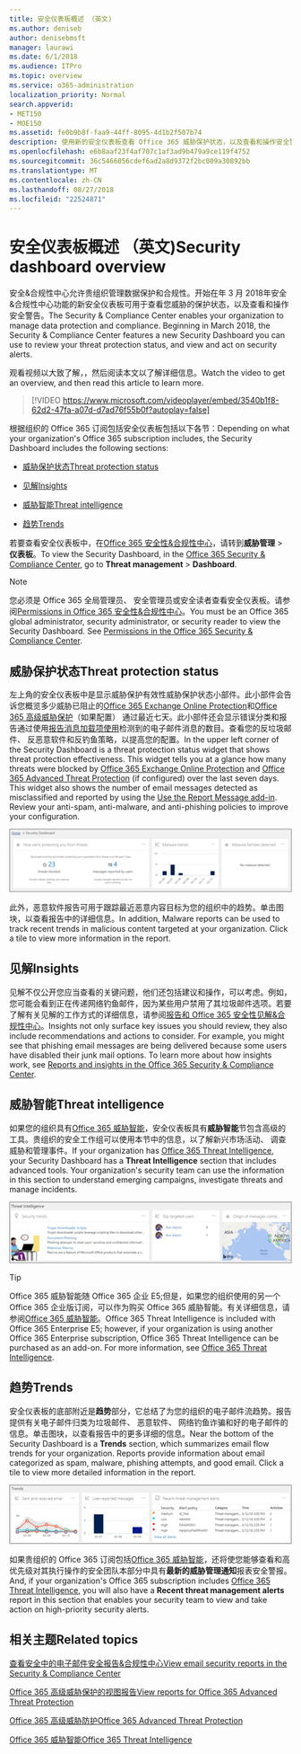 ```yaml
---
title: 安全仪表板概述 （英文)
ms.author: deniseb
author: denisebmsft
manager: laurawi
ms.date: 6/1/2018
ms.audience: ITPro
ms.topic: overview
ms.service: o365-administration
localization_priority: Normal
search.appverid:
- MET150
- MOE150
ms.assetid: fe0b9b8f-faa9-44ff-8095-4d1b2f507b74
description: 使用新的安全仪表板查看 Office 365 威胁保护状态，以及查看和操作安全警告。
ms.openlocfilehash: e6b8aaf23f4af707c1af3ad9b479a9ce119f4752
ms.sourcegitcommit: 36c5466056cdef6ad2a8d9372f2bc009a30892bb
ms.translationtype: MT
ms.contentlocale: zh-CN
ms.lasthandoff: 08/27/2018
ms.locfileid: "22524871"
---
```

# <a name="security-dashboard-overview"></a><span data-ttu-id="0ccd9-103">安全仪表板概述 （英文)</span><span class="sxs-lookup"><span data-stu-id="0ccd9-103">Security dashboard overview</span></span>

<span data-ttu-id="0ccd9-p101">安全&amp;合规性中心允许贵组织管理数据保护和合规性。开始在年 3 月 2018年安全&amp;合规性中心功能的新安全仪表板可用于查看您威胁的保护状态，以及查看和操作安全警告。</span><span class="sxs-lookup"><span data-stu-id="0ccd9-p101">The Security &amp; Compliance Center enables your organization to manage data protection and compliance. Beginning in March 2018, the Security &amp; Compliance Center features a new Security Dashboard you can use to review your threat protection status, and view and act on security alerts.</span></span> 
  
<span data-ttu-id="0ccd9-106">观看视频以大致了解，，然后阅读本文以了解详细信息。</span><span class="sxs-lookup"><span data-stu-id="0ccd9-106">Watch the video to get an overview, and then read this article to learn more.</span></span>
  
> [!VIDEO https://www.microsoft.com/videoplayer/embed/3540b1f8-62d2-47fa-a07d-d7ad76f55b0f?autoplay=false]
  
<span data-ttu-id="0ccd9-107">根据组织的 Office 365 订阅包括安全仪表板包括以下各节：</span><span class="sxs-lookup"><span data-stu-id="0ccd9-107">Depending on what your organization's Office 365 subscription includes, the Security Dashboard includes the following sections:</span></span>
  
- [<span data-ttu-id="0ccd9-108">威胁保护状态</span><span class="sxs-lookup"><span data-stu-id="0ccd9-108">Threat protection status</span></span>](#threat-protection-status)
    
- [<span data-ttu-id="0ccd9-109">见解</span><span class="sxs-lookup"><span data-stu-id="0ccd9-109">Insights</span></span>](#insights)
    
- [<span data-ttu-id="0ccd9-110">威胁智能</span><span class="sxs-lookup"><span data-stu-id="0ccd9-110">Threat intelligence</span></span>](#threat-intelligence)
    
- [<span data-ttu-id="0ccd9-111">趋势</span><span class="sxs-lookup"><span data-stu-id="0ccd9-111">Trends</span></span>](#trends)
    
<span data-ttu-id="0ccd9-112">若要查看安全仪表板中，在[Office 365 安全性&amp;合规性中心](go-to-the-securitycompliance-center.md)，请转到**威胁管理** \> **仪表板**。</span><span class="sxs-lookup"><span data-stu-id="0ccd9-112">To view the Security Dashboard, in the [Office 365 Security &amp; Compliance Center](go-to-the-securitycompliance-center.md), go to **Threat management** \> **Dashboard**.</span></span>
  
> [!NOTE]
> <span data-ttu-id="0ccd9-p102">您必须是 Office 365 全局管理员、 安全管理员或安全读者查看安全仪表板。请参阅[Permissions in Office 365 安全性&amp;合规性中心](permissions-in-the-security-and-compliance-center.md)。</span><span class="sxs-lookup"><span data-stu-id="0ccd9-p102">You must be an Office 365 global administrator, security administrator, or security reader to view the Security Dashboard. See [Permissions in the Office 365 Security &amp; Compliance Center](permissions-in-the-security-and-compliance-center.md).</span></span> 
  
## <a name="threat-protection-status"></a><span data-ttu-id="0ccd9-115">威胁保护状态</span><span class="sxs-lookup"><span data-stu-id="0ccd9-115">Threat protection status</span></span>

<span data-ttu-id="0ccd9-p103">左上角的安全仪表板中是显示威胁保护有效性威胁保护状态小部件。此小部件会告诉您概览多少威胁已阻止的[Office 365 Exchange Online Protection](anti-spam-protection.md)和[Office 365 高级威胁保护](office-365-atp.md)（如果配置） 通过最近七天。此小部件还会显示错误分类和报告通过使用[报告消息加载项使用](https://support.office.com/article/b5caa9f1-cdf3-4443-af8c-ff724ea719d2)检测到的电子邮件消息的数目。查看您的反垃圾邮件、 反恶意软件和反钓鱼策略，以提高您的配置。</span><span class="sxs-lookup"><span data-stu-id="0ccd9-p103">In the upper left corner of the Security Dashboard is a threat protection status widget that shows threat protection effectiveness. This widget tells you at a glance how many threats were blocked by [Office 365 Exchange Online Protection](anti-spam-protection.md) and [Office 365 Advanced Threat Protection](office-365-atp.md) (if configured) over the last seven days. This widget also shows the number of email messages detected as misclassified and reported by using the [Use the Report Message add-in](https://support.office.com/article/b5caa9f1-cdf3-4443-af8c-ff724ea719d2). Review your anti-spam, anti-malware, and anti-phishing policies to improve your configuration.</span></span>
  
![威胁保护小部件顶部的安全仪表板](media/5c7c644e-6b01-4bf8-b991-f6ba0fdc5717.png)
  
<span data-ttu-id="0ccd9-p104">此外，恶意软件报告可用于跟踪最近恶意内容目标为您的组织中的趋势。单击图块，以查看报告中的详细信息。</span><span class="sxs-lookup"><span data-stu-id="0ccd9-p104">In addition, Malware reports can be used to track recent trends in malicious content targeted at your organization. Click a tile to view more information in the report.</span></span>
  
## <a name="insights"></a><span data-ttu-id="0ccd9-123">见解</span><span class="sxs-lookup"><span data-stu-id="0ccd9-123">Insights</span></span>

<span data-ttu-id="0ccd9-p105">见解不仅公开您应当查看的关键问题，他们还包括建议和操作，可以考虑。例如，您可能会看到正在传递网络钓鱼邮件，因为某些用户禁用了其垃圾邮件选项。若要了解有关见解的工作方式的详细信息，请参阅[报告和 Office 365 安全性见解&amp;合规性中心](reports-and-insights-in-security-and-compliance.md)。</span><span class="sxs-lookup"><span data-stu-id="0ccd9-p105">Insights not only surface key issues you should review, they also include recommendations and actions to consider. For example, you might see that phishing email messages are being delivered because some users have disabled their junk mail options. To learn more about how insights work, see [Reports and insights in the Office 365 Security &amp; Compliance Center](reports-and-insights-in-security-and-compliance.md).</span></span>
  
## <a name="threat-intelligence"></a><span data-ttu-id="0ccd9-127">威胁智能</span><span class="sxs-lookup"><span data-stu-id="0ccd9-127">Threat intelligence</span></span>

<span data-ttu-id="0ccd9-p106">如果您的组织具有[Office 365 威胁智能](office-365-ti.md)，安全仪表板具有**威胁智能**节包含高级的工具。贵组织的安全工作组可以使用本节中的信息，以了解新兴市场活动、 调查威胁和管理事件。</span><span class="sxs-lookup"><span data-stu-id="0ccd9-p106">If your organization has [Office 365 Threat Intelligence](office-365-ti.md), your Security Dashboard has a **Threat Intelligence** section that includes advanced tools. Your organization's security team can use the information in this section to understand emerging campaigns, investigate threats and manage incidents.</span></span> 
  
![威胁智能可帮助您了解在您的组织目标的攻击](media/6ce67cf2-3bbb-4008-9c55-1b4c7af0471f.png)
  
> [!TIP]
> <span data-ttu-id="0ccd9-p107">Office 365 威胁智能随 Office 365 企业 E5;但是，如果您的组织使用的另一个 Office 365 企业版订阅，可以作为购买 Office 365 威胁智能。有关详细信息，请参阅[Office 365 威胁智能](office-365-ti.md)。</span><span class="sxs-lookup"><span data-stu-id="0ccd9-p107">Office 365 Threat Intelligence is included with Office 365 Enterprise E5; however, if your organization is using another Office 365 Enterprise subscription, Office 365 Threat Intelligence can be purchased as an add-on. For more information, see [Office 365 Threat Intelligence](office-365-ti.md).</span></span> 
  
## <a name="trends"></a><span data-ttu-id="0ccd9-133">趋势</span><span class="sxs-lookup"><span data-stu-id="0ccd9-133">Trends</span></span>

<span data-ttu-id="0ccd9-p108">安全仪表板的底部附近是**趋势**部分，它总结了为您的组织的电子邮件流趋势。报告提供有关电子邮件归类为垃圾邮件、 恶意软件、 网络钓鱼诈骗和好的电子邮件的信息。单击图块，以查看报告中的更多详细的信息。</span><span class="sxs-lookup"><span data-stu-id="0ccd9-p108">Near the bottom of the Security Dashboard is a **Trends** section, which summarizes email flow trends for your organization. Reports provide information about email categorized as spam, malware, phishing attempts, and good email. Click a tile to view more detailed information in the report.</span></span> 
  
![趋势部分总结了组织的电子邮件流趋势](media/edec55c0-59f4-4510-ae91-4a50b7b3cd93.png)
  
<span data-ttu-id="0ccd9-138">如果贵组织的 Office 365 订阅包括[Office 365 威胁智能](office-365-ti.md)，还将使您能够查看和高优先级对其执行操作的安全团队本部分中具有**最新的威胁管理通知**报表安全警报。</span><span class="sxs-lookup"><span data-stu-id="0ccd9-138">And, if your organization's Office 365 subscription includes [Office 365 Threat Intelligence](office-365-ti.md), you will also have a **Recent threat management alerts** report in this section that enables your security team to view and take action on high-priority security alerts.</span></span> 
  
## <a name="related-topics"></a><span data-ttu-id="0ccd9-139">相关主题</span><span class="sxs-lookup"><span data-stu-id="0ccd9-139">Related topics</span></span>

[<span data-ttu-id="0ccd9-140">查看安全中的电子邮件安全报告&amp;合规性中心</span><span class="sxs-lookup"><span data-stu-id="0ccd9-140">View email security reports in the Security &amp; Compliance Center</span></span>](view-email-security-reports.md)
  
[<span data-ttu-id="0ccd9-141">Office 365 高级威胁保护的视图报告</span><span class="sxs-lookup"><span data-stu-id="0ccd9-141">View reports for Office 365 Advanced Threat Protection</span></span>](view-reports-for-atp.md)
  
[<span data-ttu-id="0ccd9-142">Office 365 高级威胁防护</span><span class="sxs-lookup"><span data-stu-id="0ccd9-142">Office 365 Advanced Threat Protection</span></span>](office-365-atp.md)
  
[<span data-ttu-id="0ccd9-143">Office 365 威胁智能</span><span class="sxs-lookup"><span data-stu-id="0ccd9-143">Office 365 Threat Intelligence</span></span>](office-365-ti.md)
  

